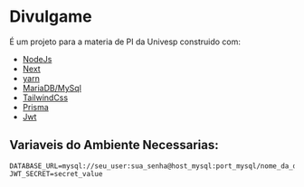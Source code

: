 # Divulgame

É um projeto para a materia de PI da Univesp construido com:

- [NodeJs](https://nodejs.org/en/)
- [Next](https://nextjs.org)
- [yarn](https://yarnpkg.com/)
- [MariaDB/MySql](https://mariadb.org/)
- [TailwindCss](https://tailwindcss.com)
- [Prisma](https://www.prisma.io)
- [Jwt](https://jwt.io/)

## Variaveis do Ambiente Necessarias:

```env
DATABASE_URL=mysql://seu_user:sua_senha@host_mysql:port_mysql/nome_da_db
JWT_SECRET=secret_value
```
